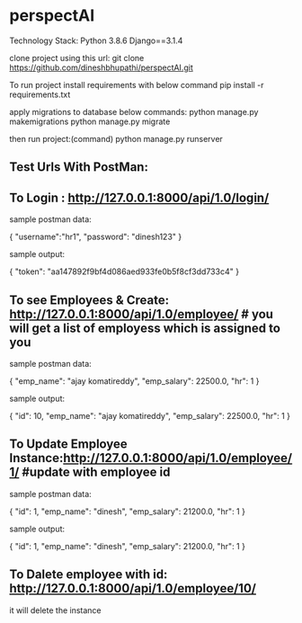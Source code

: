 # perspectAI

Technology Stack:
Python 3.8.6
Django==3.1.4

clone project using this url:
git clone https://github.com/dineshbhupathi/perspectAI.git

To run project install requirements with below command
pip install -r requirements.txt

apply migrations to database below commands:
python manage.py makemigrations
python manage.py migrate


then run project:(command)
python manage.py runserver


Test Urls With PostMan:
-----------------------
To Login : http://127.0.0.1:8000/api/1.0/login/
----------

sample postman data:

{
    "username":"hr1",
    "password": "dinesh123"
}

sample output:

{
    "token": "aa147892f9bf4d086aed933fe0b5f8cf3dd733c4"
}

To see Employees & Create: http://127.0.0.1:8000/api/1.0/employee/ # you will get a list of employess which is assigned to you 
--------------------------

sample postman data:

{
    "emp_name": "ajay komatireddy",
    "emp_salary": 22500.0,
    "hr": 1
}

sample output:

{
    "id": 10,
    "emp_name": "ajay komatireddy",
    "emp_salary": 22500.0,
    "hr": 1
}


To Update Employee Instance:http://127.0.0.1:8000/api/1.0/employee/1/ #update with employee id
---------------------------

sample postman data:

{
    "id": 1,
    "emp_name": "dinesh",
    "emp_salary": 21200.0,
    "hr": 1
}

sample output:

{
    "id": 1,
    "emp_name": "dinesh",
    "emp_salary": 21200.0,
    "hr": 1
}


To Dalete employee with id: http://127.0.0.1:8000/api/1.0/employee/10/ 
---------------------------
it will delete the instance